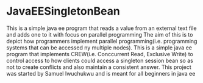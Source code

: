 # JavaEESingletonBean
This is a simple java ee program that reads a value from an external text file and adds one to it with focus on parallel programming
The aim of this is to depict how programmers implement parallel programming(i.e. programming systems that can be accessed ny multiple nodes). 
This is a simple java ee program that implements CREW(i.e. Conccurrent Read, Exclusive Write) to control access to how clients could access a singleton session bean so as not to create conflicts and also maintain a consistent answer.
This project was started by Samuel Iwuchukwu and is meant for all beginners in java ee
